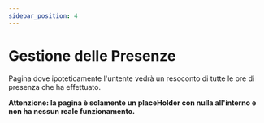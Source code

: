 ```yaml
---
sidebar_position: 4
---
```


# Gestione delle Presenze

Pagina dove ipoteticamente l'untente vedrà un resoconto di tutte le ore di presenza che ha effettuato.

**Attenzione: la pagina è solamente un placeHolder con nulla all'interno e non ha nessun reale funzionamento.**

